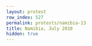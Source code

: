 ```yaml
---
layout: protest
row_index: 527
permalink: protests/namibia-13
title: Namibia, July 2010
hidden: true
---
```

